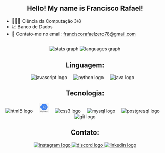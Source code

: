 ## <h2 align="center">Hello! My name is Francisco Rafael! </h2>
 - 👨🏽‍🎓 Ciência da Computação 3/8
 - 📈 Banco de Dados
 - 📧 Contato-me no email: franciscorafaelzero78@gmail.com

##
<div align="center">
  <img src="https://github-readme-stats.vercel.app/api?username=KokinFR&hide_title=false&hide_rank=false&show_icons=true&include_all_commits=true&count_private=true&disable_animations=false&theme=dracula&locale=en&hide_border=false&order=1" height="150" alt="stats graph"  />
  <img src="https://github-readme-stats.vercel.app/api/top-langs?username=KokinFR&locale=en&hide_title=false&layout=compact&card_width=320&langs_count=5&theme=dracula&hide_border=false&order=2" height="150" alt="languages graph"  />
</div>

###


<div align="center">
 <h2 align="ligth">Linguagem: </h2> 
    <img src="https://cdn.jsdelivr.net/gh/devicons/devicon/icons/javascript/javascript-original.svg" height="30" alt="javascript logo"  />
    <img width="12" />
    <img src="https://cdn.jsdelivr.net/gh/devicons/devicon/icons/python/python-original-wordmark.svg" height="30" alt="python logo"  />
    <img width="12" />
    <img src="https://cdn.jsdelivr.net/gh/devicons/devicon/icons/java/java-original-wordmark.svg" height="30" alt="java logo"  />
    <img width="12" />
</div>
  
<div align="center">
  <h2 align="center">Tecnologia: </h2>
    <img src="https://cdn.jsdelivr.net/gh/devicons/devicon/icons/html5/html5-plain-wordmark.svg" height="30" alt="html5 logo"  />
    <img width="12" />
    <img src="https://raw.githubusercontent.com/github/explore/2faafc60c6d169dc5e1fb7bd955916d4e650c51d/topics/bigquery/bigquery.png" height="30" alt="bigquery logo"  />
    <img width="12" />
    <img src="https://cdn.jsdelivr.net/gh/devicons/devicon/icons/css3/css3-original.svg" height="30" alt="css3 logo"  />
    <img width="12" />
    <img src="https://cdn.jsdelivr.net/gh/devicons/devicon/icons/mysql/mysql-original.svg" height="30" alt="mysql logo"  />
    <img width="12" />
    <img src="https://cdn.jsdelivr.net/gh/devicons/devicon/icons/postgresql/postgresql-original.svg" height="30" alt="postgresql logo"  />
    <img width="12" />
    <img src="https://cdn.jsdelivr.net/gh/devicons/devicon/icons/git/git-original.svg" height="30" alt="git logo"  />
</div>

<div align="center">
  <h2 align="center">Contato: </h2> 
    <a href="https://www.instagram.com/franc1sco_rafa3l/" target="_blank">
      <img src="https://img.shields.io/static/v1?message=Instagram&logo=instagram&label=&color=E4405F&logoColor=white&labelColor=&style=for-the-badge" height="35" alt="instagram logo"  />
    </a>
    <a href="discord.com/users/864284742006341652" target="_blank">
      <img src="https://img.shields.io/static/v1?message=Discord&logo=discord&label=&color=7289DA&logoColor=white&labelColor=&style=for-the-badge" height="35" alt="discord logo"  />
    </a>
    <a href="https://www.linkedin.com/in/francisco-rafael-2a136326b/" target="_blank">
      <img src="https://img.shields.io/static/v1?message=LinkedIn&logo=linkedin&label=&color=0077B5&logoColor=white&labelColor=&style=for-the-badge" height="35" alt="linkedin logo"  />
    </a>
  
</div>

